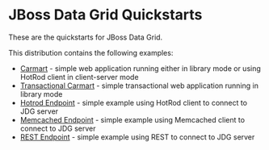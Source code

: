 JBoss Data Grid Quickstarts
===========================

These are the quickstarts for JBoss Data Grid.

This distribution contains the following examples:

* [Carmart](carmart) - simple web application running either in library mode or using HotRod client in client-server mode
* [Transactional Carmart](carmart-tx) - simple transactional web application running in library mode
* [Hotrod Endpoint](hotrod-endpoint) - simple example using HotRod client to connect to JDG server
* [Memcached Endpoint](memcached-endpoint) - simple example using Memcached client to connect to JDG server
* [REST Endpoint](rest-endpoint) - simple example using REST to connect to JDG server
